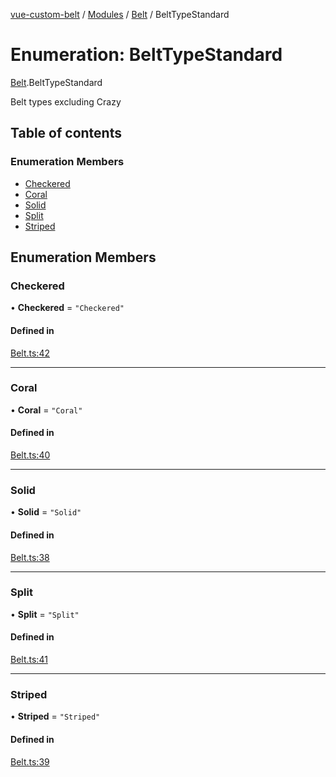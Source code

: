 [vue-custom-belt](../README.md) / [Modules](../modules.md) / [Belt](../modules/Belt.md) / BeltTypeStandard

# Enumeration: BeltTypeStandard

[Belt](../modules/Belt.md).BeltTypeStandard

Belt types excluding Crazy

## Table of contents

### Enumeration Members

- [Checkered](Belt.BeltTypeStandard.md#checkered)
- [Coral](Belt.BeltTypeStandard.md#coral)
- [Solid](Belt.BeltTypeStandard.md#solid)
- [Split](Belt.BeltTypeStandard.md#split)
- [Striped](Belt.BeltTypeStandard.md#striped)

## Enumeration Members

### Checkered

• **Checkered** = `"Checkered"`

#### Defined in

[Belt.ts:42](https://github.com/jeffholst/vue-custom-belt/blob/98d6c2b/src/Belt.ts#L42)

---

### Coral

• **Coral** = `"Coral"`

#### Defined in

[Belt.ts:40](https://github.com/jeffholst/vue-custom-belt/blob/98d6c2b/src/Belt.ts#L40)

---

### Solid

• **Solid** = `"Solid"`

#### Defined in

[Belt.ts:38](https://github.com/jeffholst/vue-custom-belt/blob/98d6c2b/src/Belt.ts#L38)

---

### Split

• **Split** = `"Split"`

#### Defined in

[Belt.ts:41](https://github.com/jeffholst/vue-custom-belt/blob/98d6c2b/src/Belt.ts#L41)

---

### Striped

• **Striped** = `"Striped"`

#### Defined in

[Belt.ts:39](https://github.com/jeffholst/vue-custom-belt/blob/98d6c2b/src/Belt.ts#L39)

